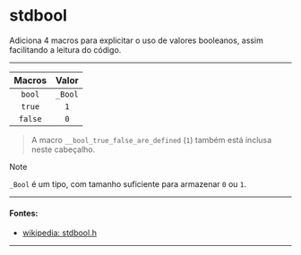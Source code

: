 # stdbool
Adiciona 4 macros para explicitar o uso de valores booleanos, assim facilitando a leitura
do código.

---

| Macros   | Valor   |
| :-:      | :-:     |
| `bool`   | `_Bool` |
| `true`   | `1`     |
| `false`  | `0`     |

> A macro `__bool_true_false_are_defined` (`1`) também está inclusa neste cabeçalho.

> [!NOTE]
> `_Bool` é um tipo, com tamanho suficiente para armazenar `0` ou `1`.

---

#### Fontes:
* [wikipedia: stdbool.h](https://en.wikipedia.org/wiki/c_data_types#stdbool.h )

---
